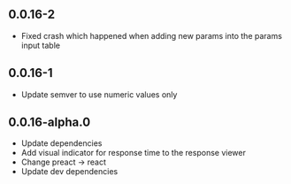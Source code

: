 ## 0.0.16-2

- Fixed crash which happened when adding new params into the params input table

## 0.0.16-1

- Update semver to use numeric values only

## 0.0.16-alpha.0

- Update dependencies
- Add visual indicator for response time to the response viewer
- Change preact -> react
- Update dev dependencies
